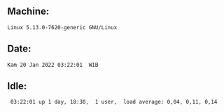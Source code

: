 ## Machine:
```
Linux 5.13.0-7620-generic GNU/Linux
```
## Date:
```
Kam 20 Jan 2022 03:22:01  WIB
```
## Idle:
```
 03:22:01 up 1 day, 18:30,  1 user,  load average: 0,04, 0,11, 0,14
```
